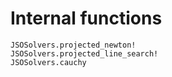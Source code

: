 # Internal functions

```@docs
JSOSolvers.projected_newton!
JSOSolvers.projected_line_search!
JSOSolvers.cauchy
```
